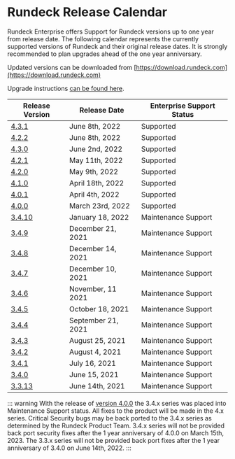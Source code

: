 # Rundeck Release Calendar

Rundeck Enterprise offers Support for Rundeck versions up to one year from release date.  The following calendar represents the currently supported versions of Rundeck and their original release dates.  It is strongly recommended to plan upgrades ahead of the one year anniversary.

Updated versions can be downloaded from [https://download.rundeck.com](https://download.rundeck.com)

Upgrade instructions [can be found here](/upgrading/).


| Release Version | Release Date      | Enterprise Support Status |
|-----------------|-------------------|---------------------------|
| [4.3.1](/history/4_x/version-4.2.1.md) | June 8th, 2022 | Supported |
| [4.2.2](/history/4_x/version-4.2.1.md) | June 8th, 2022 | Supported |
| [4.3.0](/history/4_x/version-4.3.0.md) | June 2nd, 2022 | Supported |
| [4.2.1](/history/4_x/version-4.2.1.md) | May 11th, 2022 | Supported |
| [4.2.0](/history/4_x/version-4.2.0.md) | May 9th, 2022 | Supported |
| [4.1.0](/history/4_x/version-4.1.0.md) | April 18th, 2022 | Supported |
| [4.0.1](/history/4_x/version-4.0.1.md) | April 4th, 2022 | Supported |
| [4.0.0](/history/4_x/version-4.0.0.md) | March 23rd, 2022 | Supported |
| [3.4.10](/history/3_4_x/version-3.4.10.md) | January 18, 2022 | Maintenance Support |
| [3.4.9](/history/3_4_x/version-3.4.9.md) | December 21, 2021 | Maintenance Support |
| [3.4.8](/history/3_4_x/version-3.4.8.md) | December 14, 2021 | Maintenance Support |
| [3.4.7](/history/3_4_x/version-3.4.7.md) | December 10, 2021 | Maintenance Support |
| [3.4.6](/history/3_4_x/version-3.4.6.md) | November, 11 2021 | Maintenance Support |
| [3.4.5](/history/3_4_x/version-3.4.5.md) | October 18, 2021 | Maintenance Support |
| [3.4.4](/history/3_4_x/version-3.4.4.md) | September 21, 2021 | Maintenance Support |
| [3.4.3](/history/3_4_x/version-3.4.3.md) | August 25, 2021 | Maintenance Support |
| [3.4.2](/history/3_4_x/version-3.4.2.md) | August 4, 2021 | Maintenance Support |
| [3.4.1](/history/3_4_x/version-3.4.1.md) | July 16, 2021 | Maintenance Support |
| [3.4.0](/history/3_4_x/version-3.4.0.md) | June 15, 2021 | Maintenance Support |
| [3.3.13](/history/3_3_x/version-3.3.13.md) | June 14th, 2021 | Maintenance Support |


::: warning
With the release of [version 4.0.0](4_x/version-4.0.0.html) the 3.4.x series was placed into Maintenance Support status. All fixes to the product will be made in the 4.x series.  Critical Security bugs may be back ported to the 3.4.x series as determined by the Rundeck Product Team. 3.4.x series will not be provided back port security fixes after the 1 year anniversary of 4.0.0 on March 15th, 2023. The 3.3.x series will not be provided back port fixes after the 1 year anniversary of 3.4.0 on June 14th, 2022.
:::
